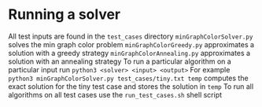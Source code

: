 # Running a solver
All test inputs are found in the `test_cases` directory
`minGraphColorSolver.py` solves the min graph color problem
`minGraphColorGreedy.py` approximates a solution with a greedy strategy
`minGraphColorAnnealing.py` approximates a solution with an annealing strategy
To run a particular algorithm on a particular input run `python3 <solver> <input> <output>`
For example `python3 minGraphColorSolver.py test_cases/tiny.txt temp` computes the exact solution for the tiny test case and stores the solution in `temp`
To run all algorithms on all test cases use the `run_test_cases.sh` shell script
